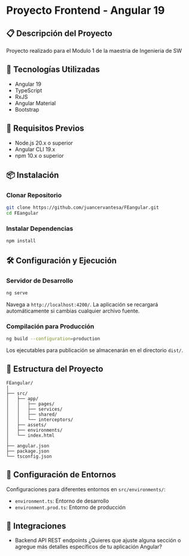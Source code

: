 # Proyecto Frontend - Angular 19

## 📋 Descripción del Proyecto
Proyecto realizado para el Modulo 1 de la maestria de Ingenieria de SW

## 🚀 Tecnologías Utilizadas
- Angular 19
- TypeScript
- RxJS
- Angular Material 
- Bootstrap 

## 🔧 Requisitos Previos
- Node.js 20.x o superior
- Angular CLI 19.x
- npm 10.x o superior

## 📦 Instalación

### Clonar Repositorio
```bash
git clone https://github.com/juancervantesa/FEangular.git
cd FEangular
```

### Instalar Dependencias
```bash
npm install
```

## 🛠️ Configuración y Ejecución

### Servidor de Desarrollo
```bash
ng serve
```
Navega a `http://localhost:4200/`. La aplicación se recargará automáticamente si cambias cualquier archivo fuente.

### Compilación para Producción
```bash
ng build --configuration=production
```
Los ejecutables para publicación se almacenarán en el directorio `dist/`.

## 📂 Estructura del Proyecto
```
FEangular/
│
├── src/
│   ├── app/
│   │   ├── pages/
│   │   ├── services/
│   │   ├── shared/
│   │   └── interceptors/
│   ├── assets/
│   ├── environments/
│   └── index.html
│
├── angular.json
├── package.json
└── tsconfig.json
```


## 🔐 Configuración de Entornos
Configuraciones para diferentes entornos en `src/environments/`:
- `environment.ts`: Entorno de desarrollo
- `environment.prod.ts`: Entorno de producción

## 📡 Integraciones
- Backend API REST endpoints
¿Quieres que ajuste alguna sección o agregue más detalles específicos de tu aplicación Angular?

